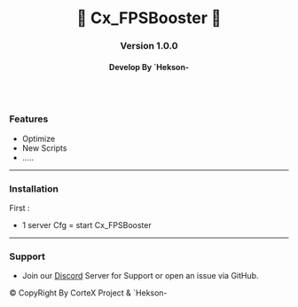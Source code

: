 <p align="center">
  <h1 align="center">
      🤍 Cx_FPSBooster 🤍
  </h1>
  <h3 align="center">
     Version 1.0.0
  </h3>
  <h4 align="center">
      Develop By `Hekson- 
  </h4>
</p>

<br/>
<br/>

### Features
* Optimize 
* New Scripts
* .....

-----------------------------------------------------------  


 ### Installation

 First :
 * 1 server Cfg = start Cx_FPSBooster
 
-----------------------------------------------------------  

### Support
* Join our [Discord](https://discord.gg/CaragjWEH2) Server for Support or open an issue via GitHub.

©️ CopyRight By CorteX Project & `Hekson-
